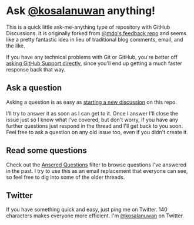 # Ask [@kosalanuwan](https://github.com/kosalanuwan) anything!

This is a quick little ask-me-anything type of repository with GitHub Discussions. It is originally forked from [@mdo's feedback repo](https://github.com/mdo/ama) and seems like a pretty fantastic idea in lieu of traditional blog comments, email, and the like.

If you have any technical problems with Git or GitHub, you're better off [asking GitHub Support directly](https://github.com/contact), since you'll end up getting a much faster response back that way.

## Ask a question

Asking a question is as easy as [starting a new discussion](https://github.com/kosalanuwan/ama/discussions/new?category=q-a) on this repo.

I'll try to answer it as soon as I can get to it. Once I answer I'll close the issue just so I know what I've covered, but don't worry, if you have any further questions just respond in the thread and I'll get back to you soon. Feel free to ask a question on any old issue too, even if you didn't create it.

## Read some questions

Check out the [Ansered Questions](https://github.com/kosalanuwan/ama/discussions?discussions_q=is%3Aanswered) filter to browse questions I've answered in the past. I try to use this as an email replacement that everyone can see, so feel free to dig into some of the older threads.

## Twitter

If you have something quick and easy, just ping me on Twitter. 140 characters makes everyone more efficient. I'm [@kosalanuwan](https://twitter.com/kosalanuwan) on Twitter.
